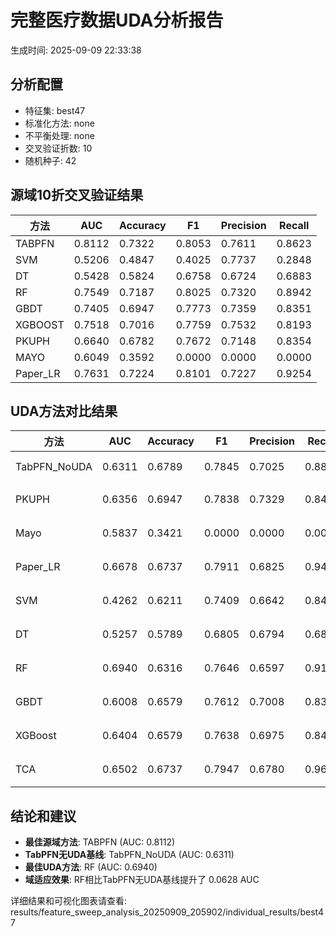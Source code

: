 # 完整医疗数据UDA分析报告

生成时间: 2025-09-09 22:33:38

## 分析配置

- 特征集: best47
- 标准化方法: none
- 不平衡处理: none
- 交叉验证折数: 10
- 随机种子: 42

## 源域10折交叉验证结果

| 方法 | AUC | Accuracy | F1 | Precision | Recall |
|------|-----|----------|----|-----------| -------|
| TABPFN | 0.8112 | 0.7322 | 0.8053 | 0.7611 | 0.8623 |
| SVM | 0.5206 | 0.4847 | 0.4025 | 0.7737 | 0.2848 |
| DT | 0.5428 | 0.5824 | 0.6758 | 0.6724 | 0.6883 |
| RF | 0.7549 | 0.7187 | 0.8025 | 0.7320 | 0.8942 |
| GBDT | 0.7405 | 0.6947 | 0.7773 | 0.7359 | 0.8351 |
| XGBOOST | 0.7518 | 0.7016 | 0.7759 | 0.7532 | 0.8193 |
| PKUPH | 0.6640 | 0.6782 | 0.7672 | 0.7148 | 0.8354 |
| MAYO | 0.6049 | 0.3592 | 0.0000 | 0.0000 | 0.0000 |
| Paper_LR | 0.7631 | 0.7224 | 0.8101 | 0.7227 | 0.9254 |

## UDA方法对比结果

| 方法 | AUC | Accuracy | F1 | Precision | Recall | 类型 |
|------|-----|----------|----|-----------| -------|------|
| TabPFN_NoUDA | 0.6311 | 0.6789 | 0.7845 | 0.7025 | 0.8880 | TabPFN基线 |
| PKUPH | 0.6356 | 0.6947 | 0.7838 | 0.7329 | 0.8474 | 传统基线 |
| Mayo | 0.5837 | 0.3421 | 0.0000 | 0.0000 | 0.0000 | 传统基线 |
| Paper_LR | 0.6678 | 0.6737 | 0.7911 | 0.6825 | 0.9429 | 传统基线 |
| SVM | 0.4262 | 0.6211 | 0.7409 | 0.6642 | 0.8474 | 机器学习基线 |
| DT | 0.5257 | 0.5789 | 0.6805 | 0.6794 | 0.6872 | 机器学习基线 |
| RF | 0.6940 | 0.6316 | 0.7646 | 0.6597 | 0.9115 | 机器学习基线 |
| GBDT | 0.6008 | 0.6579 | 0.7612 | 0.7008 | 0.8385 | 机器学习基线 |
| XGBoost | 0.6404 | 0.6579 | 0.7638 | 0.6975 | 0.8474 | 机器学习基线 |
| TCA | 0.6502 | 0.6737 | 0.7947 | 0.6780 | 0.9600 | UDA方法 |

## 结论和建议

- **最佳源域方法**: TABPFN (AUC: 0.8112)
- **TabPFN无UDA基线**: TabPFN_NoUDA (AUC: 0.6311)
- **最佳UDA方法**: RF (AUC: 0.6940)
- **域适应效果**: RF相比TabPFN无UDA基线提升了 0.0628 AUC

详细结果和可视化图表请查看: results/feature_sweep_analysis_20250909_205902/individual_results/best47